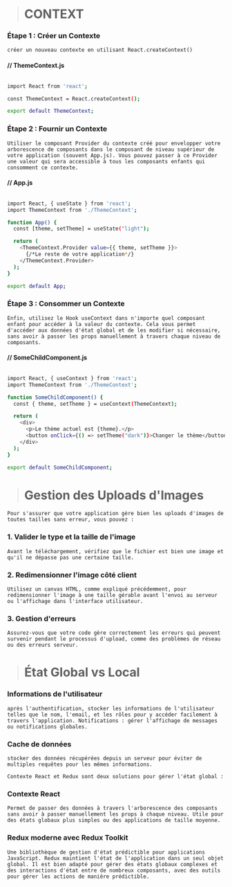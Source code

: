 > # CONTEXT

### Étape 1 : Créer un Contexte

`créer un nouveau contexte en utilisant React.createContext()`

#### // ThemeContext.js

```bash

import React from 'react';

const ThemeContext = React.createContext();

export default ThemeContext;
```

### Étape 2 : Fournir un Contexte

`Utiliser le composant Provider du contexte créé pour envelopper votre arborescence de composants dans le composant de niveau supérieur de votre application (souvent App.js). Vous pouvez passer à ce Provider une valeur qui sera accessible à tous les composants enfants qui consomment ce contexte.`

#### // App.js

```bash

import React, { useState } from 'react';
import ThemeContext from './ThemeContext';

function App() {
  const [theme, setTheme] = useState("light");

  return (
    <ThemeContext.Provider value={{ theme, setTheme }}>
      {/*Le reste de votre application*/}
    </ThemeContext.Provider>
  );
}

export default App;
```

### Étape 3 : Consommer un Contexte

`Enfin, utilisez le Hook useContext dans n'importe quel composant enfant pour accéder à la valeur du contexte. Cela vous permet d'accéder aux données d'état global et de les modifier si nécessaire, sans avoir à passer les props manuellement à travers chaque niveau de composants.`

#### // SomeChildComponent.js

```bash

import React, { useContext } from 'react';
import ThemeContext from './ThemeContext';

function SomeChildComponent() {
  const { theme, setTheme } = useContext(ThemeContext);

  return (
    <div>
      <p>Le thème actuel est {theme}.</p>
      <button onClick={() => setTheme("dark")}>Changer le thème</button>
    </div>
  );
}

export default SomeChildComponent;

```

> # Gestion des Uploads d'Images

`Pour s'assurer que votre application gère bien les uploads d'images de toutes tailles sans erreur, vous pouvez :`

### 1. Valider le type et la taille de l'image

`Avant le téléchargement, vérifiez que le fichier est bien une image et qu'il ne dépasse pas une certaine taille.`

### 2. Redimensionner l'image côté client

`Utilisez un canvas HTML, comme expliqué précédemment, pour redimensionner l'image à une taille gérable avant l'envoi au serveur ou l'affichage dans l'interface utilisateur.`

### 3. Gestion d'erreurs

`Assurez-vous que votre code gère correctement les erreurs qui peuvent survenir pendant le processus d'upload, comme des problèmes de réseau ou des erreurs serveur.`

> # État Global vs Local

### Informations de l'utilisateur

`après l'authentification, stocker les informations de l'utilisateur telles que le nom, l'email, et les rôles pour y accéder facilement à travers l'application.
Notifications : gérer l'affichage de messages ou notifications globales.`

### Cache de données

`stocker des données récupérées depuis un serveur pour éviter de multiples requêtes pour les mêmes informations.`

`Contexte React et Redux sont deux solutions pour gérer l'état global :`

### Contexte React

`Permet de passer des données à travers l'arborescence des composants sans avoir à passer manuellement les props à chaque niveau. Utile pour des états globaux plus simples ou des applications de taille moyenne.`

### Redux moderne avec Redux Toolkit

`Une bibliothèque de gestion d'état prédictible pour applications JavaScript. Redux maintient l'état de l'application dans un seul objet global. Il est bien adapté pour gérer des états globaux complexes et des interactions d'état entre de nombreux composants, avec des outils pour gérer les actions de manière prédictible.`
